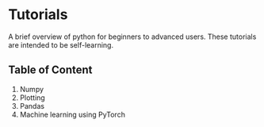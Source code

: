 # Tutorials

A brief overview of python for beginners to advanced users. These tutorials are intended to be self-learning. 


## Table of Content

1. Numpy
2. Plotting
3. Pandas
4. Machine learning using PyTorch
